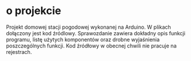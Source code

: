 # o projekcie
Projekt domowej stacji pogodowej wykonanej na Arduino. W plikach dołączony jest kod źródlowy. Sprawozdanie zawiera dokładny opis funkcji programu, listę użytych komponentów oraz drobne wyjaśnienia poszczególnych funkcji. Kod źródłowy w obecnej chwili nie pracuje na rejestrach.
